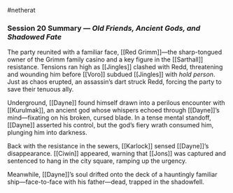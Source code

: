#netherat
### Session 20 Summary — _Old Friends, Ancient Gods, and Shadowed Fate_

The party reunited with a familiar face, [[Red Grimm]]—the sharp-tongued owner of the Grimm family casino and a key figure in the [[Sarthall]] resistance. Tensions ran high as [[Jingles]] clashed with Redd, threatening and wounding him before [[Voro]] subdued [[Jingles]] with _hold person_. Just as chaos erupted, an assassin’s dart struck Redd, forcing the party to save their tenuous ally.

Underground, [[Dayne]] found himself drawn into a perilous encounter with [[Kurulmak]], an ancient god whose whispers echoed through [[Dayne]]’s mind—fixating on his broken, cursed blade. In a tense mental standoff, [[Dayne]] asserted his control, but the god’s fiery wrath consumed him, plunging him into darkness.

Back with the resistance in the sewers, [[Karlock]] sensed [[Dayne]]’s disappearance. [[Ciwin]] appeared, warning that [[Jons]] was captured and sentenced to hang in the city square, ramping up the urgency.

Meanwhile, [[Dayne]]’s soul drifted onto the deck of a hauntingly familiar ship—face-to-face with his father—dead, trapped in the shadowfell.